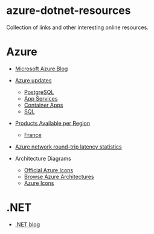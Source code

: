# azure-dotnet-resources
Collection of links and other interesting online resources.

# Azure

- [Microsoft Azure Blog](https://azure.microsoft.com/en-us/blog/)
- [Azure updates](https://azure.microsoft.com/en-us/updates/)
  - [PostgreSQL](https://azure.microsoft.com/en-us/updates/?query=PostgreSQL)
  - [App Services](https://azure.microsoft.com/en-us/updates/?query=app%20services)
  - [Container Apps](https://azure.microsoft.com/en-us/updates/?query=container%20apps)
  - [SQL](https://azure.microsoft.com/en-us/updates/?query=sql)
- [Products Available per Region](https://azure.microsoft.com/en-us/explore/global-infrastructure/products-by-region/?regions=&products=all)
  - [France](https://azure.microsoft.com/en-us/explore/global-infrastructure/products-by-region/?regions=france-central,france-south&products=all)
- [Azure network round-trip latency statistics](https://learn.microsoft.com/en-us/azure/networking/azure-network-latency)
  
- Architecture Diagrams
  - [Official Azure Icons](https://learn.microsoft.com/en-us/azure/architecture/icons/)
  - [Browse Azure Architectures](https://learn.microsoft.com/en-us/azure/architecture/browse/)
  - [Azure Icons](https://code.benco.io/icon-collection/azure-icons/)
  
# .NET

- [.NET blog](https://devblogs.microsoft.com/dotnet/)
